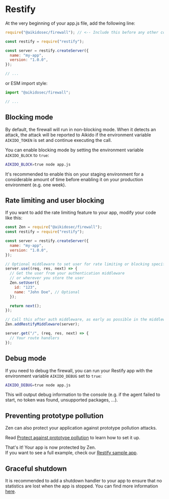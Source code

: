 # Restify

At the very beginning of your app.js file, add the following line:

```js
require("@aikidosec/firewall"); // <-- Include this before any other code or imports

const restify = require("restify");

const server = restify.createServer({
  name: "my-app",
  version: "1.0.0",
});

// ...
```

or ESM import style:

```js
import "@aikidosec/firewall";

// ...
```

## Blocking mode

By default, the firewall will run in non-blocking mode. When it detects an attack, the attack will be reported to Aikido if the environment variable `AIKIDO_TOKEN` is set and continue executing the call.

You can enable blocking mode by setting the environment variable `AIKIDO_BLOCK` to `true`:

```sh
AIKIDO_BLOCK=true node app.js
```

It's recommended to enable this on your staging environment for a considerable amount of time before enabling it on your production environment (e.g. one week).

## Rate limiting and user blocking

If you want to add the rate limiting feature to your app, modify your code like this:

```js
const Zen = require("@aikidosec/firewall");
const restify = require("restify");

const server = restify.createServer({
  name: "my-app",
  version: "1.0.0",
});

// Optional middleware to set user for rate limiting or blocking specific users
server.use((req, res, next) => {
  // Get the user from your authentication middleware
  // or wherever you store the user
  Zen.setUser({
    id: "123",
    name: "John Doe", // Optional
  });

  return next();
});

// Call this after auth middleware, as early as possible in the middleware stack
Zen.addRestifyMiddleware(server);

server.get("/", (req, res, next) => {
  // Your route handlers
});
```

## Debug mode

If you need to debug the firewall, you can run your Restify app with the environment variable `AIKIDO_DEBUG` set to `true`:

```sh
AIKIDO_DEBUG=true node app.js
```

This will output debug information to the console (e.g. if the agent failed to start, no token was found, unsupported packages, ...).

## Preventing prototype pollution

Zen can also protect your application against prototype pollution attacks.

Read [Protect against prototype pollution](./prototype-pollution.md) to learn how to set it up.

That's it! Your app is now protected by Zen.  
If you want to see a full example, check our [Restify sample app](../sample-apps/restify-postgres).

## Graceful shutdown

It is recommended to add a shutdown handler to your app to ensure that no statistics are lost when the app is stopped. You can find more information [here](./graceful-shutdown.md).
